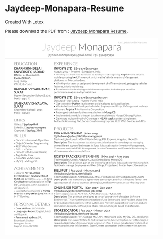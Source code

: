 # Jaydeep-Monapara-Resume
Created With Letex
<p>
    Please download the PDF from : <a href="https://github.com/jaydeep3969/Jaydeep-Monapara-               Resume/blob/master/Jaydeep_Monapara_Resume.pdf" download>Jaydeep Monapara Resume</a>.
</p>
    </embed>
</object>

![alt tag](https://github.com/jaydeep3969/Jaydeep-Monapara-Resume/blob/master/Jaydeep_Monapara_Resume.jpg)

